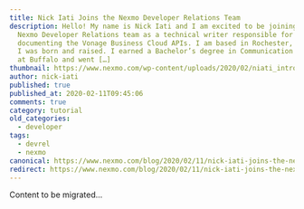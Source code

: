 ```yaml
---
title: Nick Iati Joins the Nexmo Developer Relations Team
description: Hello! My name is Nick Iati and I am excited to be joining the
  Nexmo Developer Relations team as a technical writer responsible for
  documenting the Vonage Business Cloud APIs. I am based in Rochester, NY, where
  I was born and raised. I earned a Bachelor’s degree in Communication from SUNY
  at Buffalo and went […]
thumbnail: https://www.nexmo.com/wp-content/uploads/2020/02/niati_intro.jpg
author: nick-iati
published: true
published_at: 2020-02-11T09:45:06
comments: true
category: tutorial
old_categories:
  - developer
tags:
  - devrel
  - nexmo
canonical: https://www.nexmo.com/blog/2020/02/11/nick-iati-joins-the-nexmo-developer-relations-team-dr
redirect: https://www.nexmo.com/blog/2020/02/11/nick-iati-joins-the-nexmo-developer-relations-team-dr
---
```

Content to be migrated...